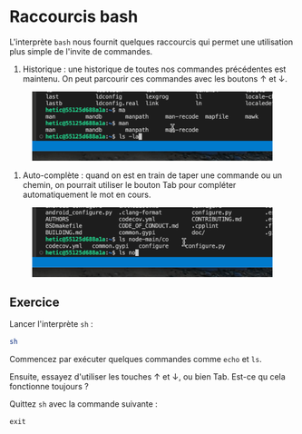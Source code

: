 # Raccourcis bash

L'interprète `bash` nous fournit quelques raccourcis qui permet une utilisation plus simple de l'invite de commandes.

1. Historique : une historique de toutes nos commandes précédentes est maintenu. On peut parcourir ces commandes avec les boutons ↑ et ↓.

<figure><img src="../../.gitbook/assets/history.gif" alt=""><figcaption></figcaption></figure>

1. Auto-complète : quand on est en train de taper une commande ou un chemin, on pourrait utiliser le bouton Tab pour compléter automatiquement le mot en cours.

<figure><img src="../../.gitbook/assets/autocomplete.gif" alt=""><figcaption></figcaption></figure>

## Exercice

Lancer l'interprète `sh` :

```bash
sh
```

Commencez par exécuter quelques commandes comme `echo` et `ls`.

Ensuite, essayez d'utiliser les touches ↑ et ↓, ou bien Tab. Est-ce qu cela fonctionne toujours ?

Quittez `sh` avec la commande suivante :

```
exit
```
